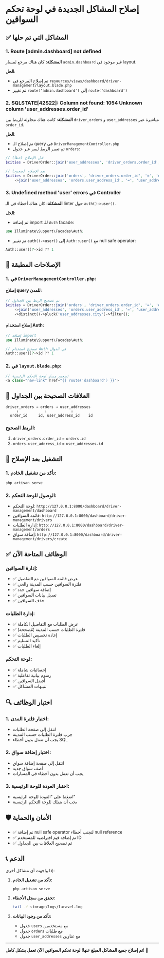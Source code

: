 # إصلاح المشاكل الجديدة في لوحة تحكم السواقين

## ✅ المشاكل التي تم حلها

### 1. Route [admin.dashboard] not defined
**المشكلة:** كان هناك مرجع لمسار `admin.dashboard` غير موجود في layout.

**الحل:**
- تم إصلاح المرجع في `resources/views/dashboard/driver-management/layout.blade.php`
- تم تغيير `route('admin.dashboard')` إلى `route('dashboard')`

### 2. SQLSTATE[42S22]: Column not found: 1054 Unknown column 'user_addresses.order_id'
**المشكلة:** كانت هناك محاولة للربط بين `driver_orders` و `user_addresses` مباشرة عبر `order_id`.

**الحل:**
- تم إصلاح الـ query في `DriverManagementController.php`
- تم تغيير الربط ليمر عبر جدول `orders`:
```php
// قبل الإصلاح (خطأ)
$cities = DriverOrder::join('user_addresses', 'driver_orders.order_id', '=', 'user_addresses.order_id')

// بعد الإصلاح (صحيح)
$cities = DriverOrder::join('orders', 'driver_orders.order_id', '=', 'orders.id')
    ->join('user_addresses', 'orders.user_address_id', '=', 'user_addresses.id')
```

### 3. Undefined method 'user' errors في Controller
**المشكلة:** كان هناك أخطاء في الـ linter حول `auth()->user()`.

**الحل:**
- تم إضافة import للـ `Auth` facade:
```php
use Illuminate\Support\Facades\Auth;
```
- تم تغيير `auth()->user()` إلى `Auth::user()` مع null safe operator:
```php
Auth::user()?->id ?? 1
```

## 🔧 الإصلاحات المطبقة

### 1. في `DriverManagementController.php`:

#### إصلاح query للمدن:
```php
// تم تصحيح الربط بين الجداول
$cities = DriverOrder::join('orders', 'driver_orders.order_id', '=', 'orders.id')
    ->join('user_addresses', 'orders.user_address_id', '=', 'user_addresses.id')
    ->distinct()->pluck('user_addresses.city')->filter();
```

#### إصلاح استخدام Auth:
```php
// إضافة import
use Illuminate\Support\Facades\Auth;

// تصحيح استخدام Auth في الدوال
Auth::user()?->id ?? 1
```

### 2. في `layout.blade.php`:
```php
// تصحيح مسار لوحة التحكم الرئيسية
<a class="nav-link" href="{{ route('dashboard') }}">
```

## 🎯 العلاقات الصحيحة بين الجداول

```
driver_orders → orders → user_addresses
     ↓            ↓           ↓
  order_id     id, user_address_id    id
```

### الربط الصحيح:
1. `driver_orders.order_id` = `orders.id`
2. `orders.user_address_id` = `user_addresses.id`

## 🚀 التشغيل بعد الإصلاح

### 1. تأكد من تشغيل الخادم:
```bash
php artisan serve
```

### 2. الوصول للوحة التحكم:
- لوحة التحكم: `http://127.0.0.1:8000/dashboard/driver-management/dashboard`
- قائمة السواقين: `http://127.0.0.1:8000/dashboard/driver-management/drivers`
- إدارة الطلبات: `http://127.0.0.1:8000/dashboard/driver-management/orders`
- إضافة سواق: `http://127.0.0.1:8000/dashboard/driver-management/drivers/create`

## ✅ الوظائف المتاحة الآن

### إدارة السواقين:
- ✅ عرض قائمة السواقين مع التفاصيل
- ✅ فلترة السواقين حسب المدينة والحي
- ✅ إضافة سواقين جدد
- ✅ تعديل بيانات السواقين
- ✅ حذف السواقين

### إدارة الطلبات:
- ✅ عرض الطلبات مع التفاصيل الكاملة
- ✅ فلترة الطلبات حسب المدينة (مُصححة)
- ✅ إعادة تخصيص الطلبات
- ✅ تأكيد التسليم
- ✅ إلغاء الطلبات

### لوحة التحكم:
- ✅ إحصائيات شاملة
- ✅ رسوم بيانية تفاعلية
- ✅ أفضل السواقين
- ✅ تنبيهات المشاكل

## 🔍 اختبار الوظائف

### 1. اختبار فلترة المدن:
- انتقل إلى صفحة الطلبات
- جرب فلترة الطلبات حسب المدينة
- يجب أن تعمل بدون أخطاء SQL

### 2. اختبار إضافة سواق:
- انتقل إلى صفحة إضافة سواق
- أضف سواق جديد
- يجب أن تعمل بدون أخطاء في المسارات

### 3. اختبار العودة للوحة الرئيسية:
- اضغط على "العودة للوحة الرئيسية"
- يجب أن ينقلك للوحة التحكم الرئيسية

## 🛡️ الأمان والحماية

- ✅ تم إضافة null safe operator لتجنب أخطاء null reference
- ✅ تم إضافة قيم افتراضية للمستخدم ID
- ✅ تم تصحيح العلاقات بين الجداول

## 📞 الدعم

إذا واجهت أي مشاكل أخرى:

1. **تأكد من تشغيل الخادم:**
   ```bash
   php artisan serve
   ```

2. **تحقق من سجل الأخطاء:**
   ```bash
   tail -f storage/logs/laravel.log
   ```

3. **تأكد من وجود البيانات:**
   - جدول `users` مع مستخدمين
   - جدول `orders` مع طلبات
   - جدول `user_addresses` مع عناوين

---

**تم إصلاح جميع المشاكل المبلغ عنها! لوحة تحكم السواقين الآن تعمل بشكل كامل! 🎉**
